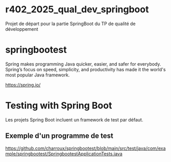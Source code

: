 # r402_2025_qual_dev_springboot
Projet de départ pour la partie SpringBoot du TP de qualité de développement


# springbootest

Spring makes programming Java quicker, easier, and safer for everybody. Spring’s focus on speed, simplicity, and productivity has made it the world's most popular Java framework.

https://spring.io/

# Testing with Spring Boot

Les projets Spring Boot incluent un framework de test par défaut.

## Exemple d'un programme de test

https://github.com/charroux/springbootest/blob/main/src/test/java/com/example/springbootest/SpringbootestApplicationTests.java

